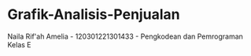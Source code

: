 # Grafik-Analisis-Penjualan
Naila Rif'ah Amelia - 120301221301433 - Pengkodean dan Pemrograman Kelas E
